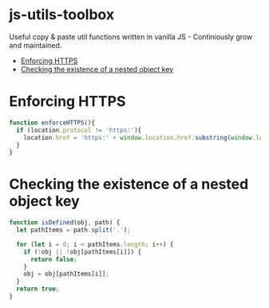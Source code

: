 # js-utils-toolbox
Useful copy &amp; paste util functions written in vanilla JS - Continiously grow and maintained.

* [Enforcing HTTPS](#enforce-https)
* [Checking the existence of a nested object key](#is-defined)

# <a name="enforce-https"></a>Enforcing HTTPS
```javascript
function enforceHTTPS(){
  if (location.protocol != 'https:'){
    location.href = 'https:' + window.location.href.substring(window.location.protocol.length);
  }
}
```

# <a name="is-defined"></a>Checking the existence of a nested object key
```javascript
function isDefined(obj, path) {
  let pathItems = path.split('.');

  for (let i = 0; i < pathItems.length; i++) {
    if (!obj || !obj[pathItems[i]]) {
      return false;
    }
    obj = obj[pathItems[i]];
  }
  return true;
}
```
